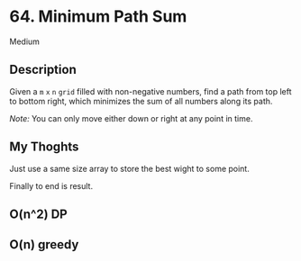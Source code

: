 # 64. Minimum Path Sum

Medium

## Description

Given a `m` `x` `n` `grid` filled with non-negative numbers, find a path from top left to bottom right, which minimizes the sum of all numbers along its path.

*Note:* You can only move either down or right at any point in time.

## My Thoghts

Just use a same size array to store the best wight to some point.

Finally to end is result.

## O(n^2) DP
## O(n) **greedy**